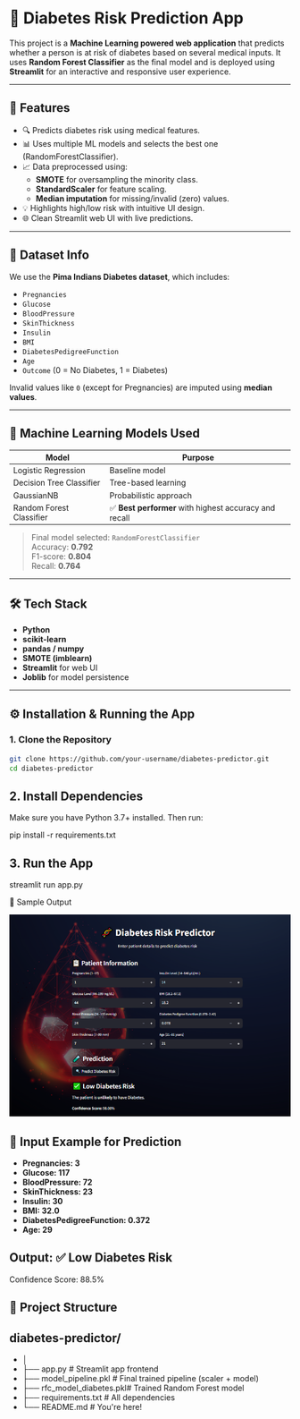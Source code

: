 # 🧬 Diabetes Risk Prediction App

This project is a **Machine Learning powered web application** that predicts whether a person is at risk of diabetes based on several medical inputs. It uses **Random Forest Classifier** as the final model and is deployed using **Streamlit** for an interactive and responsive user experience.

---

## 🚀 Features

- 🔍 Predicts diabetes risk using medical features.
- 📊 Uses multiple ML models and selects the best one (RandomForestClassifier).
- 📈 Data preprocessed using:
  - **SMOTE** for oversampling the minority class.
  - **StandardScaler** for feature scaling.
  - **Median imputation** for missing/invalid (zero) values.
- 💡 Highlights high/low risk with intuitive UI design.
- 🌐 Clean Streamlit web UI with live predictions.

---

## 📁 Dataset Info

We use the **Pima Indians Diabetes dataset**, which includes:

- `Pregnancies`
- `Glucose`
- `BloodPressure`
- `SkinThickness`
- `Insulin`
- `BMI`
- `DiabetesPedigreeFunction`
- `Age`
- `Outcome` (0 = No Diabetes, 1 = Diabetes)

Invalid values like `0` (except for Pregnancies) are imputed using **median values**.

---

## 🧠 Machine Learning Models Used

| Model                   | Purpose                      |
|------------------------|------------------------------|
| Logistic Regression     | Baseline model               |
| Decision Tree Classifier| Tree-based learning          |
| GaussianNB              | Probabilistic approach       |
| Random Forest Classifier| ✅ **Best performer** with highest accuracy and recall |

> Final model selected: `RandomForestClassifier`  
> Accuracy: **0.792**  
> F1-score: **0.804**  
> Recall: **0.764**

---

## 🛠️ Tech Stack

- **Python**
- **scikit-learn**
- **pandas / numpy**
- **SMOTE (imblearn)**
- **Streamlit** for web UI
- **Joblib** for model persistence

---

## ⚙️ Installation & Running the App

### 1. Clone the Repository

```bash
git clone https://github.com/your-username/diabetes-predictor.git
cd diabetes-predictor
```
## 2. Install Dependencies
Make sure you have Python 3.7+ installed. Then run:

pip install -r requirements.txt

## 3. Run the App

streamlit run app.py

📸 Sample Output
<p align="center"> <img src="sample_output.png" width="600"/> </p>

## 🧪 Input Example for Prediction
- **Pregnancies: 3**
- **Glucose: 117**
- **BloodPressure: 72**
- **SkinThickness: 23**
- **Insulin: 30**
- **BMI: 32.0**
- **DiabetesPedigreeFunction: 0.372**
- **Age: 29**

## Output: ✅ Low Diabetes Risk
Confidence Score: 88.5%

## 📂 Project Structure

## diabetes-predictor/
- │
- ├── app.py                # Streamlit app frontend
- ├── model_pipeline.pkl    # Final trained pipeline (scaler + model)
- ├── rfc_model_diabetes.pkl# Trained Random Forest model
- ├── requirements.txt      # All dependencies
- └── README.md             # You're here!
